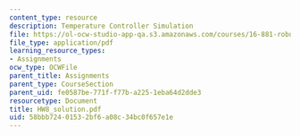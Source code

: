 ```yaml
---
content_type: resource
description: Temperature Controller Simulation
file: https://ol-ocw-studio-app-qa.s3.amazonaws.com/courses/16-881-robust-system-design-summer-1998/58bbb72401532bf6a08c34bc0f657e1e_HW8_solution.pdf
file_type: application/pdf
learning_resource_types:
- Assignments
ocw_type: OCWFile
parent_title: Assignments
parent_type: CourseSection
parent_uid: fe0587be-771f-f77b-a225-1eba64d2dde3
resourcetype: Document
title: HW8_solution.pdf
uid: 58bbb724-0153-2bf6-a08c-34bc0f657e1e
---
```

